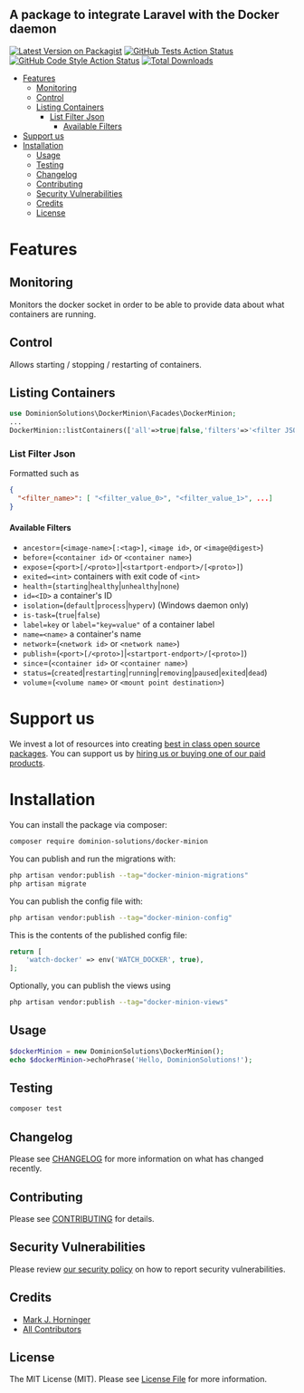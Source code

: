 A package to integrate Laravel with the Docker daemon
---

[![Latest Version on Packagist](https://img.shields.io/packagist/v/dominion-solutions/docker-minion.svg?style=flat-square)](https://packagist.org/packages/dominion-solutions/docker-minion)
[![GitHub Tests Action Status](https://img.shields.io/github/actions/workflow/status/dominion-solutions/docker-minion/run-tests.yml?branch=main&label=tests&style=flat-square)](https://github.com/dominion-solutions/docker-minion/actions?query=workflow%3Arun-tests+branch%3Amain)
[![GitHub Code Style Action Status](https://img.shields.io/github/actions/workflow/status/dominion-solutions/docker-minion/fix-php-code-style-issues.yml?branch=main&label=code%20style&style=flat-square)](https://github.com/dominion-solutions/docker-minion/actions?query=workflow%3A"Fix+PHP+code+style+issues"+branch%3Amain)
[![Total Downloads](https://img.shields.io/packagist/dt/dominion-solutions/docker-minion.svg?style=flat-square)](https://packagist.org/packages/dominion-solutions/docker-minion)

- [Features](#features)
  - [Monitoring](#monitoring)
  - [Control](#control)
  - [Listing Containers](#listing-containers)
    - [List Filter Json](#list-filter-json)
      - [Available Filters](#available-filters)
- [Support us](#support-us)
- [Installation](#installation)
  - [Usage](#usage)
  - [Testing](#testing)
  - [Changelog](#changelog)
  - [Contributing](#contributing)
  - [Security Vulnerabilities](#security-vulnerabilities)
  - [Credits](#credits)
  - [License](#license)

# Features
## Monitoring
Monitors the docker socket in order to be able to provide data about what containers are running.

## Control
Allows starting / stopping / restarting of containers.

## Listing Containers
```php
use DominionSolutions\DockerMinion\Facades\DockerMinion;
...
DockerMinion::listContainers(['all'=>true|false,'filters'=>'<filter JSON>'])
```
### List Filter Json
Formatted such as
```json
{
  "<filter_name>": [ "<filter_value_0>", "<filter_value_1>", ...]
}
```
#### Available Filters
- `ancestor`=(`<image-name>[:<tag>]`, `<image id>`, or `<image@digest>`)
- `before`=(`<container id>` or `<container name>`)
- `expose`=(`<port>[/<proto>]`|`<startport-endport>/[<proto>]`)
- `exited=<int>` containers with exit code of `<int>`
- `health`=(`starting`|`healthy`|`unhealthy`|`none`)
- `id=<ID>` a container's ID
- `isolation=`(`default`|`process`|`hyperv`) (Windows daemon only)
- `is-task=`(`true`|`false`)
- `label=key` or `label="key=value"` of a container label
- `name=<name>` a container's name
- `network`=(`<network id>` or `<network name>`)
- `publish`=(`<port>[/<proto>]`|`<startport-endport>/[<proto>]`)
- `since`=(`<container id>` or `<container name>`)
- `status=`(`created`|`restarting`|`running`|`removing`|`paused`|`exited`|`dead`)
- `volume`=(`<volume name>` or `<mount point destination>`)

# Support us

<!-- [<img src="https://github-ads.s3.eu-central-1.amazonaws.com/docker-minion.jpg?t=1" width="419px" />](https://spatie.be/github-ad-click/docker-minion) -->

We invest a lot of resources into creating [best in class open source packages](https://dominion.solutions/open-source?utm_source=docker_minion&utm_medium=readme&utm_campaign=open_source&utm_content=textlink). You can support us by [hiring us or buying one of our paid products](https://dominion.solutions/products?utm_source=docker_minion&utm_medium=readme&utm_campaign=open_source&utm_content=textlink).

# Installation

You can install the package via composer:

```bash
composer require dominion-solutions/docker-minion
```

You can publish and run the migrations with:

```bash
php artisan vendor:publish --tag="docker-minion-migrations"
php artisan migrate
```

You can publish the config file with:

```bash
php artisan vendor:publish --tag="docker-minion-config"
```

This is the contents of the published config file:

```php
return [
    'watch-docker' => env('WATCH_DOCKER', true),
];

```

Optionally, you can publish the views using

```bash
php artisan vendor:publish --tag="docker-minion-views"
```

## Usage

```php
$dockerMinion = new DominionSolutions\DockerMinion();
echo $dockerMinion->echoPhrase('Hello, DominionSolutions!');
```

## Testing

```bash
composer test
```

## Changelog

Please see [CHANGELOG](CHANGELOG.md) for more information on what has changed recently.

## Contributing

Please see [CONTRIBUTING](CONTRIBUTING.md) for details.

## Security Vulnerabilities

Please review [our security policy](../../security/policy) on how to report security vulnerabilities.

## Credits

- [Mark J. Horninger](https://github.com/dominion-solutions)
- [All Contributors](../../contributors)

## License

The MIT License (MIT). Please see [License File](LICENSE.md) for more information.

